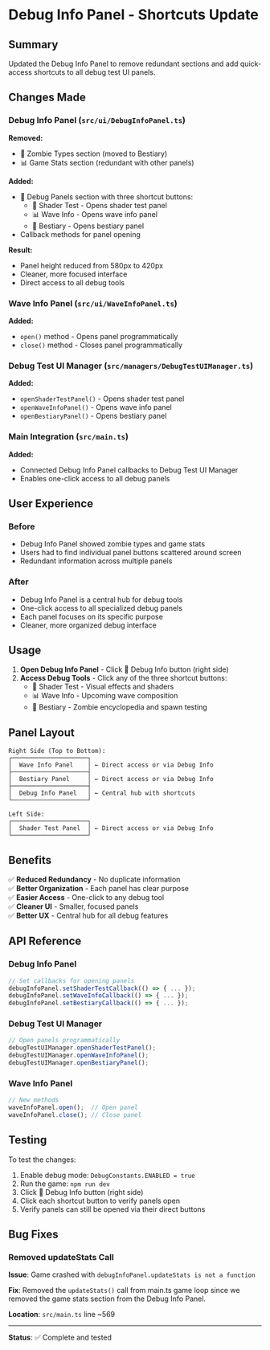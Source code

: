 # Debug Info Panel - Shortcuts Update

## Summary

Updated the Debug Info Panel to remove redundant sections and add quick-access shortcuts to all debug test UI panels.

## Changes Made

### Debug Info Panel (`src/ui/DebugInfoPanel.ts`)

**Removed:**
- 🧟 Zombie Types section (moved to Bestiary)
- 📊 Game Stats section (redundant with other panels)

**Added:**
- 🔧 Debug Panels section with three shortcut buttons:
  - 🎨 Shader Test - Opens shader test panel
  - 📊 Wave Info - Opens wave info panel
  - 📖 Bestiary - Opens bestiary panel
- Callback methods for panel opening

**Result:**
- Panel height reduced from 580px to 420px
- Cleaner, more focused interface
- Direct access to all debug tools

### Wave Info Panel (`src/ui/WaveInfoPanel.ts`)

**Added:**
- `open()` method - Opens panel programmatically
- `close()` method - Closes panel programmatically

### Debug Test UI Manager (`src/managers/DebugTestUIManager.ts`)

**Added:**
- `openShaderTestPanel()` - Opens shader test panel
- `openWaveInfoPanel()` - Opens wave info panel
- `openBestiaryPanel()` - Opens bestiary panel

### Main Integration (`src/main.ts`)

**Added:**
- Connected Debug Info Panel callbacks to Debug Test UI Manager
- Enables one-click access to all debug panels

## User Experience

### Before
- Debug Info Panel showed zombie types and game stats
- Users had to find individual panel buttons scattered around screen
- Redundant information across multiple panels

### After
- Debug Info Panel is a central hub for debug tools
- One-click access to all specialized debug panels
- Each panel focuses on its specific purpose
- Cleaner, more organized debug interface

## Usage

1. **Open Debug Info Panel** - Click 🐛 Debug Info button (right side)
2. **Access Debug Tools** - Click any of the three shortcut buttons:
   - 🎨 Shader Test - Visual effects and shaders
   - 📊 Wave Info - Upcoming wave composition
   - 📖 Bestiary - Zombie encyclopedia and spawn testing

## Panel Layout

```
Right Side (Top to Bottom):
┌─────────────────────┐
│  Wave Info Panel    │ ← Direct access or via Debug Info
├─────────────────────┤
│  Bestiary Panel     │ ← Direct access or via Debug Info
├─────────────────────┤
│  Debug Info Panel   │ ← Central hub with shortcuts
└─────────────────────┘

Left Side:
┌─────────────────────┐
│  Shader Test Panel  │ ← Direct access or via Debug Info
└─────────────────────┘
```

## Benefits

✅ **Reduced Redundancy** - No duplicate information  
✅ **Better Organization** - Each panel has clear purpose  
✅ **Easier Access** - One-click to any debug tool  
✅ **Cleaner UI** - Smaller, focused panels  
✅ **Better UX** - Central hub for all debug features

## API Reference

### Debug Info Panel

```typescript
// Set callbacks for opening panels
debugInfoPanel.setShaderTestCallback(() => { ... });
debugInfoPanel.setWaveInfoCallback(() => { ... });
debugInfoPanel.setBestiaryCallback(() => { ... });
```

### Debug Test UI Manager

```typescript
// Open panels programmatically
debugTestUIManager.openShaderTestPanel();
debugTestUIManager.openWaveInfoPanel();
debugTestUIManager.openBestiaryPanel();
```

### Wave Info Panel

```typescript
// New methods
waveInfoPanel.open();  // Open panel
waveInfoPanel.close(); // Close panel
```

## Testing

To test the changes:

1. Enable debug mode: `DebugConstants.ENABLED = true`
2. Run the game: `npm run dev`
3. Click 🐛 Debug Info button (right side)
4. Click each shortcut button to verify panels open
5. Verify panels can still be opened via their direct buttons

## Bug Fixes

### Removed updateStats Call

**Issue**: Game crashed with `debugInfoPanel.updateStats is not a function`

**Fix**: Removed the `updateStats()` call from main.ts game loop since we removed the game stats section from the Debug Info Panel.

**Location**: `src/main.ts` line ~569

---

**Status**: ✅ Complete and tested
